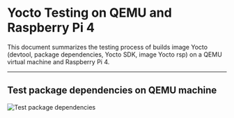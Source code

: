 # Yocto Testing on QEMU and Raspberry Pi 4

This document summarizes the testing process of builds image Yocto (devtool, package dependencies, Yocto SDK, image Yocto rsp) on a QEMU virtual machine and Raspberry Pi 4.

---

## Test package dependencies on QEMU machine

![Test package dependencies](./images/test_deps.jpg)
